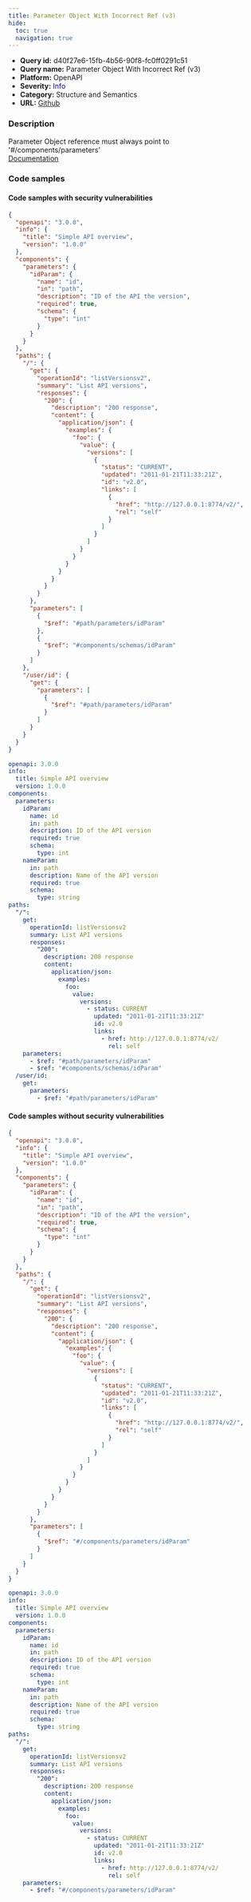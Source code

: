 ```yaml
---
title: Parameter Object With Incorrect Ref (v3)
hide:
  toc: true
  navigation: true
---
```


<style>
  .highlight .hll {
    background-color: #ff171742;
  }
  .md-content {
    max-width: 1100px;
    margin: 0 auto;
  }
</style>

-   **Query id:** d40f27e6-15fb-4b56-90f8-fc0ff0291c51
-   **Query name:** Parameter Object With Incorrect Ref (v3)
-   **Platform:** OpenAPI
-   **Severity:** <span style="color:#00C">Info</span>
-   **Category:** Structure and Semantics
-   **URL:** [Github](https://github.com/Checkmarx/kics/tree/master/assets/queries/openAPI/3.0/parameter_object_incorrect_ref)

### Description
Parameter Object reference must always point to '#/components/parameters'<br>
[Documentation](https://swagger.io/specification/#parameter-object)

### Code samples
#### Code samples with security vulnerabilities
```json title="Postitive test num. 1 - json file" hl_lines="56 67 59"
{
  "openapi": "3.0.0",
  "info": {
    "title": "Simple API overview",
    "version": "1.0.0"
  },
  "components": {
    "parameters": {
      "idParam": {
        "name": "id",
        "in": "path",
        "description": "ID of the API the version",
        "required": true,
        "schema": {
          "type": "int"
        }
      }
    }
  },
  "paths": {
    "/": {
      "get": {
        "operationId": "listVersionsv2",
        "summary": "List API versions",
        "responses": {
          "200": {
            "description": "200 response",
            "content": {
              "application/json": {
                "examples": {
                  "foo": {
                    "value": {
                      "versions": [
                        {
                          "status": "CURRENT",
                          "updated": "2011-01-21T11:33:21Z",
                          "id": "v2.0",
                          "links": [
                            {
                              "href": "http://127.0.0.1:8774/v2/",
                              "rel": "self"
                            }
                          ]
                        }
                      ]
                    }
                  }
                }
              }
            }
          }
        }
      },
      "parameters": [
        {
          "$ref": "#path/parameters/idParam"
        },
        {
          "$ref": "#components/schemas/idParam"
        }
      ]
    },
    "/user/id": {
      "get": {
        "parameters": [
          {
            "$ref": "#path/parameters/idParam"
          }
        ]
      }
    }
  }
}

```
```yaml title="Postitive test num. 2 - yaml file" hl_lines="41 42 46"
openapi: 3.0.0
info:
  title: Simple API overview
  version: 1.0.0
components:
  parameters:
    idParam:
      name: id
      in: path
      description: ID of the API version
      required: true
      schema:
        type: int
    nameParam:
      in: path
      description: Name of the API version
      required: true
      schema:
        type: string
paths:
  "/":
    get:
      operationId: listVersionsv2
      summary: List API versions
      responses:
        "200":
          description: 200 response
          content:
            application/json:
              examples:
                foo:
                  value:
                    versions:
                      - status: CURRENT
                        updated: "2011-01-21T11:33:21Z"
                        id: v2.0
                        links:
                          - href: http://127.0.0.1:8774/v2/
                            rel: self
    parameters:
      - $ref: "#path/parameters/idParam"
      - $ref: "#components/schemas/idParam"
  /user/id:
    get:
      parameters:
        - $ref: "#path/parameters/idParam"

```


#### Code samples without security vulnerabilities
```json title="Negative test num. 1 - json file"
{
  "openapi": "3.0.0",
  "info": {
    "title": "Simple API overview",
    "version": "1.0.0"
  },
  "components": {
    "parameters": {
      "idParam": {
        "name": "id",
        "in": "path",
        "description": "ID of the API the version",
        "required": true,
        "schema": {
          "type": "int"
        }
      }
    }
  },
  "paths": {
    "/": {
      "get": {
        "operationId": "listVersionsv2",
        "summary": "List API versions",
        "responses": {
          "200": {
            "description": "200 response",
            "content": {
              "application/json": {
                "examples": {
                  "foo": {
                    "value": {
                      "versions": [
                        {
                          "status": "CURRENT",
                          "updated": "2011-01-21T11:33:21Z",
                          "id": "v2.0",
                          "links": [
                            {
                              "href": "http://127.0.0.1:8774/v2/",
                              "rel": "self"
                            }
                          ]
                        }
                      ]
                    }
                  }
                }
              }
            }
          }
        }
      },
      "parameters": [
        {
          "$ref": "#/components/parameters/idParam"
        }
      ]
    }
  }
}

```
```yaml title="Negative test num. 2 - yaml file"
openapi: 3.0.0
info:
  title: Simple API overview
  version: 1.0.0
components:
  parameters:
    idParam:
      name: id
      in: path
      description: ID of the API version
      required: true
      schema:
        type: int
    nameParam:
      in: path
      description: Name of the API version
      required: true
      schema:
        type: string
paths:
  "/":
    get:
      operationId: listVersionsv2
      summary: List API versions
      responses:
        "200":
          description: 200 response
          content:
            application/json:
              examples:
                foo:
                  value:
                    versions:
                      - status: CURRENT
                        updated: "2011-01-21T11:33:21Z"
                        id: v2.0
                        links:
                          - href: http://127.0.0.1:8774/v2/
                            rel: self
    parameters:
      - $ref: "#/components/parameters/idParam"

```
